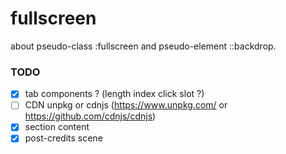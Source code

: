 # fullscreen
about pseudo-class :fullscreen and pseudo-element ::backdrop.

### TODO
- [x] tab components ? (length index click slot ?)
- [ ] CDN unpkg or cdnjs (https://www.unpkg.com/ or https://github.com/cdnjs/cdnjs)
- [x] section content
- [x] post-credits scene